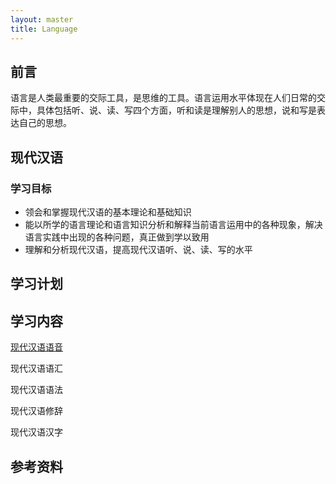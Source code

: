 ```yaml
---
layout: master
title: Language
---
```


## 前言

语言是人类最重要的交际工具，是思维的工具。语言运用水平体现在人们日常的交际中，具体包括听、说、读、写四个方面，听和读是理解别人的思想，说和写是表达自己的思想。

## 现代汉语

### 学习目标

* 领会和掌握现代汉语的基本理论和基础知识
* 能以所学的语言理论和语言知识分析和解释当前语言运用中的各种现象，解决语言实践中出现的各种问题，真正做到学以致用
* 理解和分析现代汉语，提高现代汉语听、说、读、写的水平

## 学习计划

## 学习内容

[现代汉语语音](pronunciation.html)

现代汉语语汇

现代汉语语法

现代汉语修辞

现代汉语汉字

## 参考资料
